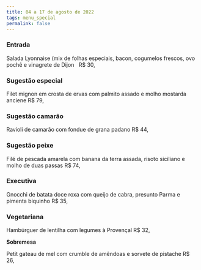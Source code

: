 ```yaml
---
title: 04 a 17 de agosto de 2022
tags: menu_special
permalink: false
---
```

### Entrada

Salada Lyonnaise (mix de folhas especiais, bacon, cogumelos frescos, ovo pochê e vinagrete de Dijon   R$ 30,

### Sugestão especial

Filet mignon em crosta de ervas com palmito assado e molho mostarda anciene R$ 79,

### Sugestão camarão

Ravioli de camarão com fondue de grana padano R$ 44,

### Sugestão peixe

Filé de pescada amarela com banana da terra assada, risoto siciliano e molho de duas passas  R$ 74,

### Executiva

Gnocchi de batata doce roxa com queijo de cabra, presunto Parma e pimenta biquinho  R$ 35,

### Vegetariana

Hambúrguer de lentilha com legumes à Provençal R$ 32,

**Sobremesa**

Petit gateau de mel com crumble de amêndoas e sorvete de pistache  R$ 26,